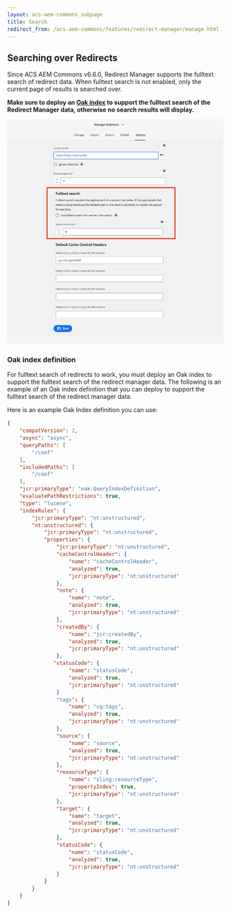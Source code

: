 ```yaml
---
layout: acs-aem-commons_subpage
title: Search
redirect_from: /acs-aem-commons/features/redirect-manager/manage.html
---
```


## Searching over Redirects

Since ACS AEM Commons v6.6.0, Redirect Manager supports the fulltext search of redirect data. When fulltext search is not enabled, only the current page of results is searched over.

__Make sure to deploy an [Oak index](#oak-index-definition) to support the fulltext search of the Redirect Manager data, otherwise no search results will display.__

![Redirect manager fulltext search](../images/search-config.png)

### Oak index definition

For fulltext search of redirects to work, you must deploy an Oak index to support the fulltext search of the redirect manager data. The following is an example of an Oak index definition that you can deploy to support the fulltext search of the redirect manager data.

Here is an example Oak Index definition you can use:

```json
{
    "compatVersion": 2,
    "async": "async",
    "queryPaths": [
        "/conf"
    ],
    "includedPaths": [
        "/conf"
    ],
    "jcr:primaryType": "oak:QueryIndexDefinition",
    "evaluatePathRestrictions": true,
    "type": "lucene",
    "indexRules": {
        "jcr:primaryType": "nt:unstructured",
        "nt:unstructured": {
            "jcr:primaryType": "nt:unstructured",
            "properties": {
                "jcr:primaryType": "nt:unstructured",
                "cacheControlHeader": {
                    "name": "cacheControlHeader",
                    "analyzed": true,
                    "jcr:primaryType": "nt:unstructured"
                },
                "note": {
                    "name": "note",
                    "analyzed": true,
                    "jcr:primaryType": "nt:unstructured"
                },
                "createdBy": {
                    "name": "jcr:createdBy",
                    "analyzed": true,
                    "jcr:primaryType": "nt:unstructured"
                },
               "statusCode": {
                    "name": "statusCode",
                    "analyzed": true,
                    "jcr:primaryType": "nt:unstructured"
                }
                "tags": {
                    "name": "cq:tags",
                    "analyzed": true,
                    "jcr:primaryType": "nt:unstructured"
                },
                "source": {
                    "name": "source",
                    "analyzed": true,
                    "jcr:primaryType": "nt:unstructured"
                },
                "resourceType": {
                    "name": "sling:resourceType",
                    "propertyIndex": true,
                    "jcr:primaryType": "nt:unstructured"
                },
                "target": {
                    "name": "target",
                    "analyzed": true,
                    "jcr:primaryType": "nt:unstructured"
                },
                "statusCode": {
                    "name": "statusCode",
                    "analyzed": true,
                    "jcr:primaryType": "nt:unstructured"
                }
            }
        }
    }
}
```
